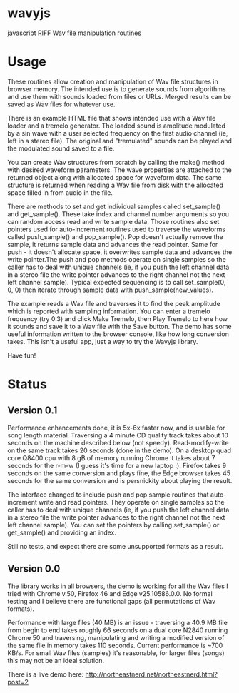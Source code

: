 # wavyjs
javascript RIFF Wav file manipulation routines

# Usage
These routines allow creation and manipulation of Wav file structures in browser memory. The intended use is to generate sounds from algorithms and use them with sounds loaded from files or URLs. Merged results can be saved as Wav files for whatever use.

There is an example HTML file that shows intended use with a Wav file loader and a tremelo generator. The loaded sound is amplitude modulated by a sin wave with a user selected frequency on the first audio channel (ie, left in a stereo file). The original and "tremulated" sounds can be played and the modulated sound saved to a file.

You can create Wav structures from scratch by calling the make() method with desired waveform parameters. The wave properties are attached to the returned object along with allocated space for waveform data. The same structure is returned when reading a Wav file from disk with the allocated space filled in from audio in the file.

There are methods to set and get individual samples called set_sample() and get_sample(). These take index and channel number arguments so you can random access read and write sample data. Those routines also set pointers used for auto-increment routines used to traverse the waveforms called push_sample() and pop_sample(). Pop doesn't actually remove the sample, it returns sample data and advances the read pointer. Same for push - it doesn't allocate space, it overwrites sample data and advances the write pointer.The push and pop methods operate on single samples so the caller has to deal with unique channels (ie, if you push the left channel data in a stereo file the write pointer advances to the right channel not the next left channel sample). Typical expected sequencing is to call set_sample(0, 0, 0) then iterate through sample data with push_sample(new_values).

The example reads a Wav file and traverses it to find the peak amplitude which is reported with sampling information. You can enter a tremelo frequency (try 0.3) and click Make Tremelo, then Play Tremelo to here how it sounds and save it to a Wav file with the Save button. The demo has some useful information written to the browser console, like how long conversion takes. This isn't a useful app, just a way to try the Wavyjs library.

Have fun!

# Status
## Version 0.1
Performance enhancements done, it is 5x-6x faster now, and is usable for song length material. Traversing a 4 minute CD quality track takes about 10 seconds on the machine described below (not speedy). Read-modify-write on the same track takes 20 seconds (done in the demo).  On a desktop quad core Q8400 cpu with 8 gB of memory running Chrome it takes about 7 seconds for the r-m-w (I guess it's time for a new laptop :). Firefox takes 9 seconds on the same conversion and plays fine, the Edge browser takes 45 seconds for the same conversion and is persnickity about playing the result.

The interface changed to include push and pop sample routines that auto-increment write and read pointers. They operate on single samples so the caller has to deal with unique channels (ie, if you push the left channel data in a stereo file the write pointer advances to the right channel not the next left channel sample). You can set the pointers by calling set_sample() or get_sample() and providing an index. 

Still no tests, and expect there are some unsupported formats as a result.

## Version 0.0
The library works in all browsers, the demo is working for all the Wav files I tried with Chrome v.50, Firefox 46 and Edge v25.10586.0.0. No formal testing and I believe there are functional gaps (all permutations of Wav formats).

Performance with large files (40 MB) is an issue - traversing a 40.9 MB file from begin to end takes roughly 66 seconds on a dual core N2840 running Chrome 50 and traversing, manipulating and writing a modified version of the same file in memory takes 110 seconds. Current performance is ~700 KB/s. For small Wav files (samples) it's reasonable, for larger files (songs) this may not be an ideal solution.

There is a live demo here: http://northeastnerd.net/northeastnerd.html?post=2

